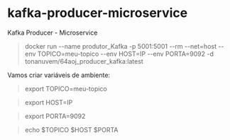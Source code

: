 # kafka-producer-microservice
Kafka Producer - Microservice

> docker run --name produtor_Kafka -p 5001:5001 --rm --net=host --env TOPICO=meu-topico --env HOST=IP --env PORTA=9092 -d tonanuvem/64aoj_producer_kafka:latest

Vamos criar variáveis de ambiente: 

> export TOPICO=meu-topico 

> export HOST=IP 

> export PORTA=9092 

> echo $TOPICO $HOST $PORTA
